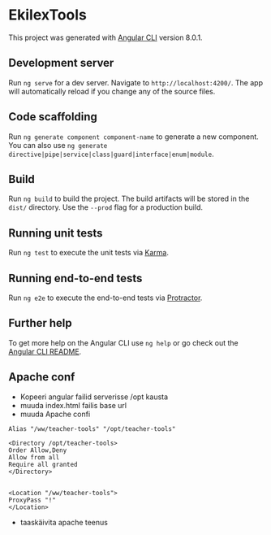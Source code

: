 # EkilexTools

This project was generated with [Angular CLI](https://github.com/angular/angular-cli) version 8.0.1.

## Development server

Run `ng serve` for a dev server. Navigate to `http://localhost:4200/`. The app will automatically reload if you change any of the source files.

## Code scaffolding

Run `ng generate component component-name` to generate a new component. You can also use `ng generate directive|pipe|service|class|guard|interface|enum|module`.

## Build

Run `ng build` to build the project. The build artifacts will be stored in the `dist/` directory. Use the `--prod` flag for a production build.

## Running unit tests

Run `ng test` to execute the unit tests via [Karma](https://karma-runner.github.io).

## Running end-to-end tests

Run `ng e2e` to execute the end-to-end tests via [Protractor](http://www.protractortest.org/).

## Further help

To get more help on the Angular CLI use `ng help` or go check out the [Angular CLI README](https://github.com/angular/angular-cli/blob/master/README.md).




## Apache conf
* Kopeeri angular failid serverisse /opt kausta
* muuda index.html failis base url
* muuda Apache confi

```
Alias "/ww/teacher-tools" "/opt/teacher-tools"

<Directory /opt/teacher-tools>
Order Allow,Deny
Allow from all
Require all granted
</Directory>


<Location "/ww/teacher-tools">
ProxyPass "!"
</Location>
```

* taaskäivita apache teenus
